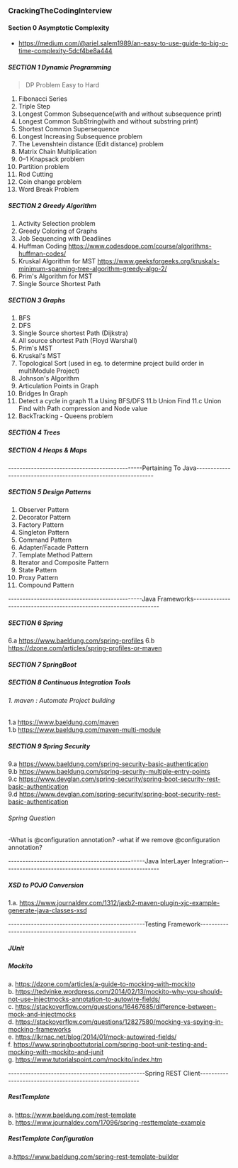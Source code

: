 ### CrackingTheCodingInterview
#### Section 0 Asymptotic Complexity  
 * https://medium.com/@ariel.salem1989/an-easy-to-use-guide-to-big-o-time-complexity-5dcf4be8a444
##### SECTION 1 Dynamic Programming

> DP Problem Easy to Hard

1. Fibonacci Series
2.  Triple Step
3. Longest Common Subsequence(with and without subsequence print)
4.  Longest Common SubString(with and without substring print)
5.  Shortest Common Supersequence
6.  Longest Increasing Subsequence problem
7. The Levenshtein distance (Edit distance) problem
8.  Matrix Chain Multiplication
9.  0–1 Knapsack problem
10.  Partition problem
11.  Rod Cutting
12.  Coin change problem
13.  Word Break Problem

##### SECTION 2 Greedy Algorithm
1. Activity Selection problem
2. Greedy Coloring of Graphs
3. Job Sequencing with Deadlines
4. Huffman Coding https://www.codesdope.com/course/algorithms-huffman-codes/
5. Kruskal Algorithm for MST https://www.geeksforgeeks.org/kruskals-minimum-spanning-tree-algorithm-greedy-algo-2/
6. Prim's Algorithm for MST
7. Single Source Shortest Path
##### SECTION 3 Graphs
1. BFS
2. DFS
3. Single Source shortest Path (Dijkstra)
4. All source shortest Path (Floyd Warshall)
5. Prim's MST
6. Kruskal's MST
7. Topological Sort (used in eg. to determine project build order in multiModule Project)
8. Johnson's Algorithm
9. Articulation Points in Graph
10. Bridges In Graph
11. Detect a cycle in graph
  11.a Using BFS/DFS
  11.b Union Find 
  11.c Union Find with Path compression and Node value
12. BackTracking - Queens problem

##### SECTION 4 Trees
##### SECTION 4 Heaps & Maps


-----------------------------------------------Pertaining To Java---------------------------------------------------------------
##### SECTION 5 Design Patterns
1. Observer Pattern
2. Decorator Pattern
3. Factory Pattern
4. Singleton Pattern
5. Command Pattern
6. Adapter/Facade Pattern
7. Template Method Pattern
8. Iterator and Composite Pattern
9. State Pattern
10. Proxy Pattern
11. Compound Pattern


-----------------------------------------------Java Frameworks------------------------------------------------------------------
##### SECTION 6 Spring
6.a https://www.baeldung.com/spring-profiles
6.b https://dzone.com/articles/spring-profiles-or-maven
##### SECTION 7 SpringBoot
##### SECTION 8 Continuous Integration Tools
###### 1. maven : Automate Project building
1.a https://www.baeldung.com/maven <br />
1.b https://www.baeldung.com/maven-multi-module <br />
##### SECTION 9 Spring Security 
  9.a https://www.baeldung.com/spring-security-basic-authentication <br />
  9.b https://www.baeldung.com/spring-security-multiple-entry-points <br />
  9.c https://www.devglan.com/spring-security/spring-boot-security-rest-basic-authentication  <br />
  9.d https://www.devglan.com/spring-security/spring-boot-security-rest-basic-authentication
  
###### Spring Question
  -What is @configuration annotation?
  -what if we remove @configuration annotation?

------------------------------------------------Java InterLayer Integration-------------------------------------------------------
##### XSD to POJO Conversion
1.a. https://www.journaldev.com/1312/jaxb2-maven-plugin-xjc-example-generate-java-classes-xsd

------------------------------------------------Testing Framework-------------------------------------------------------
##### JUnit
##### Mockito
  a. https://dzone.com/articles/a-guide-to-mocking-with-mockito<br />
  b. https://tedvinke.wordpress.com/2014/02/13/mockito-why-you-should-not-use-injectmocks-annotation-to-autowire-fields/<br />
  c. https://stackoverflow.com/questions/16467685/difference-between-mock-and-injectmocks<br />
  d. https://stackoverflow.com/questions/12827580/mocking-vs-spying-in-mocking-frameworks<br />
  e. https://lkrnac.net/blog/2014/01/mock-autowired-fields/<br />
  f. https://www.springboottutorial.com/spring-boot-unit-testing-and-mocking-with-mockito-and-junit<br />
  g. https://www.tutorialspoint.com/mockito/index.htm

------------------------------------------------Spring REST Client--------------------------------------------------------
##### RestTemplate
  a. https://www.baeldung.com/rest-template<br />
  b. https://www.journaldev.com/17096/spring-resttemplate-example
##### RestTemplate Configuration 
  a.https://www.baeldung.com/spring-rest-template-builder<br />
